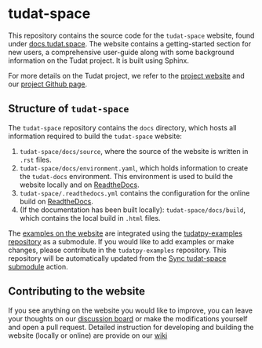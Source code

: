 # tudat-space

This repository contains the source code for the `tudat-space` website, found under [docs.tudat.space](https://docs.tudat.space/). The website contains a getting-started section for new users, a comprehensive user-guide along with some background information on the Tudat project. It is built using Sphinx.

For more details on the Tudat project, we refer to the [project website](https://docs.tudat.space/en/latest/) and our [project Github page](https://github.com/tudat-team).

## Structure of `tudat-space`

The `tudat-space` repository contains the `docs` directory, which hosts all information required to build the `tudat-space` website:
1. `tudat-space/docs/source`, where the source of the website is written in `.rst` files.
2. `tudat-space/docs/environment.yaml`, which holds information to create the `tudat-docs` environment. This environment is used to build the website locally and on [ReadtheDocs](https://readthedocs.org/projects/tudat-space/).
3. `tudat-space/.readthedocs.yml` contains the configuration for the online build on [ReadtheDocs](https://readthedocs.org/projects/tudat-space/).
4. (If the documentation has been built locally): `tudat-space/docs/build`, which contains the local build in `.html` files.

The [examples on the website](https://docs.tudat.space/en/latest/_src_getting_started/examples.html) are integrated using the [tudatpy-examples repository](https://github.com/tudat-team/tudatpy-examples) as a submodule.
If you would like to add examples or make changes, please contribute in the `tudatpy-examples` repository.
This repository will be automatically updated from the [Sync tudat-space submodule](https://github.com/tudat-team/tudatpy-examples/actions/workflows/sync-tudat-space.yml) action.

## Contributing to the website

If you see anything on the website you would like to improve, you can leave your thoughts on our [discussion board](https://github.com/orgs/tudat-team/discussions/categories/ideas-and-suggestions) or make the modifications yourself and open a pull request. Detailed instruction for developing and building the website (locally or online) are provide on our [wiki](https://github.com/tudat-team/tudat-space/wiki)
